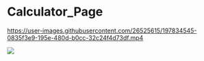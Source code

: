 # Calculator_Page



https://user-images.githubusercontent.com/26525615/197834545-0835f3e9-195e-480d-b0cc-32c24f4d73df.mp4




![](https://pbs.twimg.com/media/Ffw-W48WQAErjsW?format=jpg&name=large)







